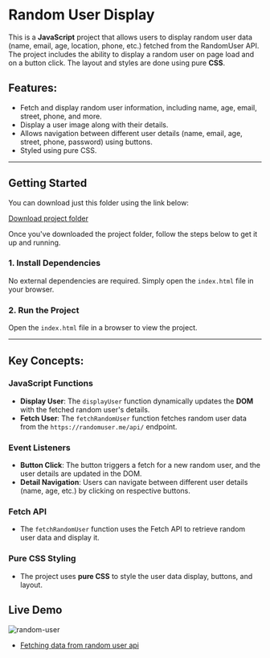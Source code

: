 # Random User Display

This is a **JavaScript** project that allows users to display random user data (name, email, age, location, phone, etc.) fetched from the RandomUser API. The project includes the ability to display a random user on page load and on a button click. The layout and styles are done using pure **CSS**.

## Features:
- Fetch and display random user information, including name, age, email, street, phone, and more.
- Display a user image along with their details.
- Allows navigation between different user details (name, email, age, street, phone, password) using buttons.
- Styled using pure CSS.

---

## Getting Started

You can download just this folder using the link below:

[Download project folder](https://downgit.github.io/#/home?url=https://github.com/armandomzn/javascript-components/tree/main/random_users)

Once you've downloaded the project folder, follow the steps below to get it up and running.

### 1. Install Dependencies
No external dependencies are required. Simply open the `index.html` file in your browser.

### 2. Run the Project
Open the `index.html` file in a browser to view the project.

---

## Key Concepts:

### JavaScript Functions
- **Display User**: The `displayUser` function dynamically updates the **DOM** with the fetched random user's details.
- **Fetch User**: The `fetchRandomUser` function fetches random user data from the `https://randomuser.me/api/` endpoint.

### Event Listeners
- **Button Click**: The button triggers a fetch for a new random user, and the user details are updated in the DOM.
- **Detail Navigation**: Users can navigate between different user details (name, age, etc.) by clicking on respective buttons.

### Fetch API
- The `fetchRandomUser` function uses the Fetch API to retrieve random user data and display it.

### Pure CSS Styling
- The project uses **pure CSS** to style the user data display, buttons, and layout.

## Live Demo
![random-user](https://github.com/user-attachments/assets/ddecaf22-c14e-4d32-95d4-56f670903814)
- [Fetching data from random user api](https://shiny-paprenjak-dd71ec.netlify.app/)
